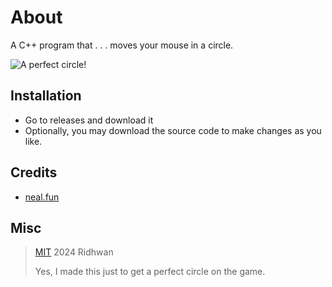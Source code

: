 # About
A C++ program that . . . moves your mouse in a circle.

![A perfect circle!](https://cdn.discordapp.com/attachments/1100164162295959555/1202034132205707304/image.png?ex=65cbfc85&is=65b98785&hm=b6eb753ea265fec64b139fd296542d73e27c9a3c11f2e59107a4cf7bb90d7e51&)

## Installation
- Go to releases and download it
- Optionally, you may download the source code to make changes as you like.

## Credits
- [neal.fun](https://neal.fun/perfect-circle/)

## Misc
> [MIT](https://opensource.org/license/mit/)  2024 Ridhwan
> 
> Yes, I made this just to get a perfect circle on the game.
